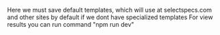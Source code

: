 Here we must save default templates, which will use at selectspecs.com and other sites by default if we dont have specialized templates
For view results you can run command "npm run dev"